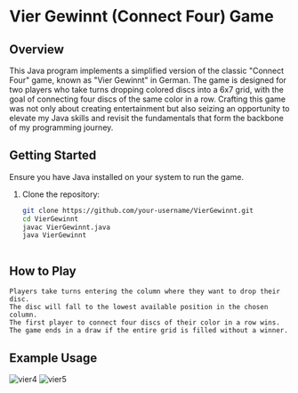 # Vier Gewinnt (Connect Four) Game

## Overview
This Java program implements a simplified version of the classic "Connect Four" game, known as "Vier Gewinnt" in German. The game is designed for two players who take turns dropping colored discs into a 6x7 grid, with the goal of connecting four discs of the same color in a row. Crafting this game was not only about creating entertainment but also seizing an opportunity to elevate my Java skills and revisit the fundamentals that form the backbone of my programming journey.

## Getting Started
Ensure you have Java installed on your system to run the game.

1. Clone the repository:
   ```bash
   git clone https://github.com/your-username/VierGewinnt.git
   cd VierGewinnt
   javac VierGewinnt.java
   java VierGewinnt



## How to Play

    Players take turns entering the column where they want to drop their disc.
    The disc will fall to the lowest available position in the chosen column.
    The first player to connect four discs of their color in a row wins.
    The game ends in a draw if the entire grid is filled without a winner.

## Example Usage
![vier4](https://github.com/Rodolphe27/VierGewinnt/assets/87568171/1ca9f685-c2ae-468f-ac1f-f2622e62a02f)
![vier5](https://github.com/Rodolphe27/VierGewinnt/assets/87568171/a7820516-f39e-4ce9-93dc-1b5e71b655ab)
